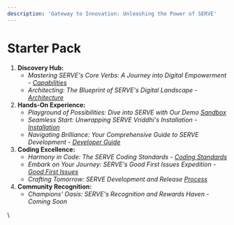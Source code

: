 ```yaml
---
description: 'Gateway to Innovation: Unleashing the Power of SERVE'
---
```


# Starter Pack

1. **Discovery Hub:**
   * _Mastering SERVE's Core Verbs: A Journey into Digital Empowerment -_ [_Capabilities_](../explore/capabilities/)
   * _Architecting: The Blueprint of SERVE's Digital Landscape -_ [_Architecture_](../explore/architecture/)
2. **Hands-On Experience:**
   * _Playground of Possibilities: Dive into SERVE with Our Demo_ [_Sandbox_](../explore/demo-sandbox.md)
   * _Seamless Start: Unwrapping SERVE Vriddhi's Installation -_ [_Installation_](../use/installing-serve-vriddhi/)
   * _Navigating Brilliance: Your Comprehensive Guide to SERVE Development -_ [_Developer Guide_](../explore/product-and-developer-guide/)
3. **Coding Excellence:**
   * _Harmony in Code: The SERVE Coding Standards -_ [_Coding Standards_](https://docs.google.com/document/d/1aoj6cSgQ5uziLqsvG4oGzh3bhNHh5khe4pk\_lGh10BU/edit)
   * _Embark on Your Journey: SERVE's Good First Issues Expedition -_ [_Good First Issues_](backlog.md)
   * _Crafting Tomorrow: SERVE Development and Release_ [_Process_](development-and-release-process.md)
4. **Community Recognition:**
   * _Champions' Oasis: SERVE's Recognition and Rewards Haven - Coming Soon_

\
